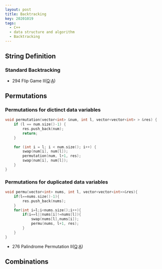 ```yaml
---
layout: post
title: Backtracking
key: 20201019
tags:
  - C++
  - data structure and algorithm
  - Backtracking
---
```


## String Definition

### Standard Backtracking
* 294 Flip Game II([Q](https://leetcode.com/problems/flip-game-ii/):[A]())

## Permutations
### Permutations for dictinct data variables
```c++
void permutation(vector<int> &num, int l, vector<vector<int> > &res) {
    if (l == num.size()-1) {
        res.push_back(num);
        return;
    }
        
    for (int i = l; i < num.size(); i++) {
        swap(num[i], num[l]);
        permutation(num, l+1, res);
        swap(num[i], num[l]);
    }
}
```

### Permutations for duplicated data variables
```c++
void permu(vector<int> nums, int l, vector<vector<int>>&res){
    if(l==nums.size()-1){
        res.push_back(nums);
    }
    for(int i=l;i<nums.size();i++){
        if(i==l||nums[i]!=nums[l]){
            swap(nums[l],nums[i]);
            permu(nums, l+1, res);
        }
    }
}
```

* 276 Palindrome Permutation II([Q](https://leetcode.com/problems/palindrome-permutation-ii/):[A]())

## Combinations


